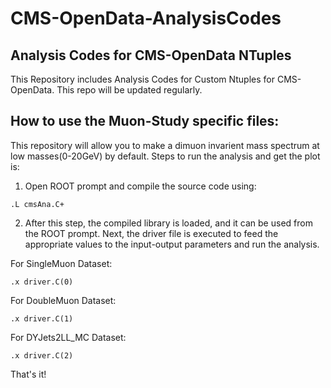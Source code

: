 # CMS-OpenData-AnalysisCodes

## Analysis Codes for CMS-OpenData NTuples

This Repository includes Analysis Codes for Custom Ntuples for CMS-OpenData. This repo will be updated regularly.

## How to use the Muon-Study specific files:

This repository will allow you to make a dimuon invarient mass spectrum at low masses(0-20GeV) by default. Steps to run the analysis and get the plot is:

1. Open ROOT prompt and compile the source code using:
```
.L cmsAna.C+
```
2. After this step, the compiled library is loaded, and it can be used from the ROOT prompt. Next, the driver file is executed to feed the appropriate values to the input-output parameters and run the analysis.

For SingleMuon Dataset:
```
.x driver.C(0)
```

For DoubleMuon Dataset:
```
.x driver.C(1)
```

For DYJets2LL_MC Dataset:
```
.x driver.C(2)
```
That's it!<br>
